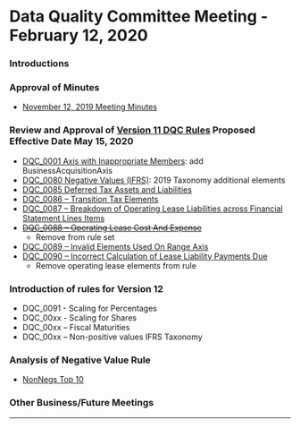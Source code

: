 # Data Quality Committee Meeting - February 12, 2020

### Introductions 
  
### Approval of Minutes
  + [November 12, 2019 Meeting Minutes](DRAFTDQCMeetingNotes111219.docx?raw=true)

### Review and Approval of [Version 11 DQC Rules](https://github.com/DataQualityCommittee/dqc_us_rules/releases) Proposed Effective Date May 15, 2020
  + [DQC_0001 Axis with Inappropriate Members](https://xbrl.us/dqc_0001): add BusinessAcquisitionAxis
  + [DQC_0080 Negative Values (IFRS)](DQC_0080-IFRS-2019-New-elements.xlsx?raw=true):  2019 Taxonomy additional elements
  + [DQC_0085 Deferred Tax Assets and Liabilities](https://xbrl.us/dqc_0085)
  + [DQC_0086 – Transition Tax Elements](https://xbrl.us/dqc_0086)
  + [DQC_0087 – Breakdown of Operating Lease Liabilities across Financial Statement Lines Items](https://xbrl.us/dqc_0087)
  + ~~[DQC_0088 – Operating Lease Cost And Expense](https://xbrl.us/dqc_0088)~~
	- Remove from rule set
  + [DQC_0089 – Invalid Elements Used On Range Axis](https://xbrl.us/dqc_0089)
  + [DQC_0090 – Incorrect Calculation of Lease Liability Payments Due](https://xbrl.us/dqc_0090)
	- Remove operating lease elements from rule

### Introduction of rules for Version 12
  + DQC_0091 - Scaling for Percentages
  + DQC_00xx - Scaling for Shares
  + DQC_00xx – Fiscal Maturities
  + DQC_00xx – Non-positive values IFRS Taxonomy

### Analysis of Negative Value Rule
  + [NonNegs Top 10](NonNegsTop10.xlsx?raw=true)

### Other Business/Future Meetings
______________________
